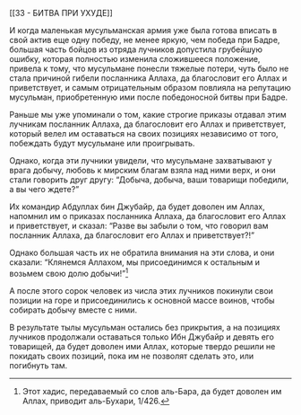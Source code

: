 [[33 - БИТВА ПРИ УХУДЕ]]

И когда маленькая мусульманская армия уже была готова вписать в свой актив еще одну победу, не менее яркую, чем победа при Бадре, большая часть бойцов из отряда лучников допустила грубейшую ошибку, которая полностью изменила сложившееся положение, привела к тому, что мусульмане понесли тяжелые потери, чуть было не стала причиной гибели посланника Аллаха, да благословит его Аллах и приветствует, и самым отрицательным образом повлияла на репутацию мусульман, приобретенную ими после победоносной битвы при Бадре.

Раньше мы уже упоминали о том, какие строгие приказы отдавал этим лучникам посланник Аллаха, да благословит его Аллах и приветствует, который велел им оставаться на своих позициях независимо от того, побеждать будут мусульмане или проигрывать.

Однако, когда эти лучники увидели, что мусульмане захватывают у врага добычу, любовь к мирским благам взяла над ними верх, и они стали говорить друг другу: “Добыча, добыча, ваши товарищи победили, а вы чего ждете?”

Их командир Абдуллах бин Джубайр, да будет доволен им Аллах, напомнил им о приказах посланника Аллаха, да благословит его Аллах и приветствует, и сказал: “Разве вы забыли о том, что говорил вам посланник Аллаха, да благословит его Аллах и приветствует?!”

Однако большая часть их не обратила внимания на эти слова, и они сказали: “Клянемся Аллахом, мы присоединимся к остальным и возьмем свою долю добычи!”[^1] 

А после этого сорок человек из числа этих лучников покинули свои позиции на горе и присоединились к основной массе воинов, чтобы собирать добычу вместе с ними.

В результате тылы мусульман остались без прикрытия, а на позициях лучников продолжали оставаться только Ибн Джубайр и девять его товарищей, да будет доволен ими Аллах, которые твердо решили не покидать своих позиций, пока им не позволят сделать это, или погибнуть там.

[^1]: Этот хадис, передаваемый со слов аль-Бара, да будет доволен им Аллах, приводит аль-Бухари, 1/426.

